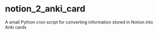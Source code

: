 # notion_2_anki_card
A small Python cron script for converting information stored in Notion into Anki cards
